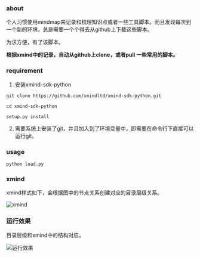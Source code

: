 ### about

个人习惯使用mindmap来记录和梳理知识点或者一些工具脚本。而且发现每次到一个新的环境，总是需要一个个得去从github上下载这些脚本。

为求方便，有了该脚本。

**根据xmind中的记录，自动从github上clone，或者pull 一些常用的脚本。**



### requirement

1. 安装xmind-sdk-python

`git clone https://github.com/xmindltd/xmind-sdk-python.git`

`cd xmind-sdk-python`

`setup.py install`

2. 需要系统上安装了git，并且加入到了环境变量中，即需要在命令行下直接可以运行git。



### usage

`python load.py`

### xmind

xmind样式如下，会根据图中的节点关系创建对应的目录层级关系。

![xmind](E:\github\LoadFromXmind\xmind.png)



### 运行效果

目录层级和xmind中的结构对应。

![运行效果](E:\github\LoadFromXmind\运行效果.png)